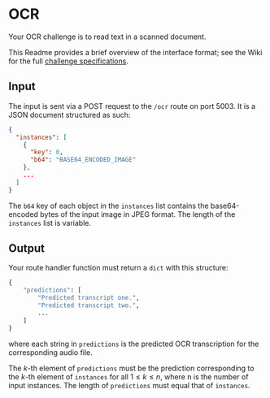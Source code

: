 # OCR

Your OCR challenge is to read text in a scanned document.

This Readme provides a brief overview of the interface format; see the Wiki for the full [challenge specifications](https://github.com/til-ai/til-25/wiki/Challenge-specifications).

## Input

The input is sent via a POST request to the `/ocr` route on port 5003. It is a JSON document structured as such:

```JSON
{
  "instances": [
    {
      "key": 0,
      "b64": "BASE64_ENCODED_IMAGE"
    },
    ...
  ]
}
```

The `b64` key of each object in the `instances` list contains the base64-encoded bytes of the input image in JPEG format. The length of the `instances` list is variable.

## Output

Your route handler function must return a `dict` with this structure:

```Python
{
    "predictions": [
        "Predicted transcript one.",
        "Predicted transcript two.",
        ...
    ]
}
```

where each string in `predictions` is the predicted OCR transcription for the corresponding audio file.

The $k$-th element of `predictions` must be the prediction corresponding to the $k$-th element of `instances` for all $1 \le k \le n$, where n is the number of input instances. The length of `predictions` must equal that of `instances`.